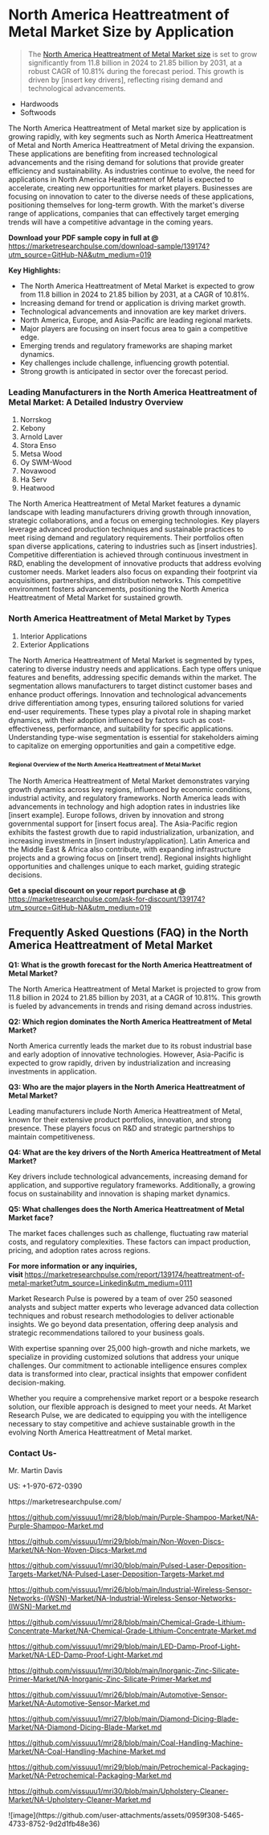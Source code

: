 <h1>North America Heattreatment of Metal Market&nbsp;Size by Application</h1><blockquote><p>The <a href="https://marketresearchpulse.com/download-sample/139174?utm_source=GitHub-NA&amp;utm_medium=019">North America Heattreatment of Metal Market size</a> is set to grow significantly from 11.8 billion in 2024 to 21.85 billion by 2031, at a robust CAGR of 10.81% during the forecast period. This growth is driven by [insert key drivers], reflecting rising demand and technological advancements.</p></blockquote><ul><li>Hardwoods <li> Softwoods</li></ul><p>The North America Heattreatment of Metal market size by application is growing rapidly, with key segments such as North America Heattreatment of Metal and North America Heattreatment of Metal driving the expansion. These applications are benefiting from increased technological advancements and the rising demand for solutions that provide greater efficiency and sustainability. As industries continue to evolve, the need for applications in North America Heattreatment of Metal is expected to accelerate, creating new opportunities for market players. Businesses are focusing on innovation to cater to the diverse needs of these applications, positioning themselves for long-term growth. With the market's diverse range of applications, companies that can effectively target emerging trends will have a competitive advantage in the coming years.</p><p><strong>Download your PDF sample copy in full at @ </strong><a href="https://marketresearchpulse.com/download-sample/139174?utm_source=GitHub-NA&amp;utm_medium=019">https://marketresearchpulse.com/download-sample/139174?utm_source=GitHub-NA&amp;utm_medium=019</a></p><p><strong>Key Highlights: </strong></p><ul><li>The North America Heattreatment of Metal Market is expected to grow from 11.8 billion in 2024 to 21.85 billion by 2031, at a CAGR of 10.81%.</li><li>Increasing demand for trend or application is driving market growth.</li><li>Technological advancements and innovation are key market drivers.</li><li>North America, Europe, and Asia-Pacific are leading regional markets.</li><li>Major players are focusing on insert focus area to gain a competitive edge.</li><li>Emerging trends and regulatory frameworks are shaping market dynamics.</li><li>Key challenges include challenge, influencing growth potential.</li><li>Strong growth is anticipated in sector over the forecast period.</li></ul><h3>Leading Manufacturers in the North America Heattreatment of Metal Market: A Detailed Industry Overview</h3><ol><li>Norrskog</li><li>Kebony</li><li>Arnold Laver</li><li>Stora Enso</li><li>Metsa Wood</li><li>Oy SWM-Wood</li><li>Novawood</li><li>Ha Serv</li><li>Heatwood</li></ol><div class="flex max-w-full flex-col flex-grow"><div class="min-h-8 text-message flex w-full flex-col items-end gap-2 whitespace-normal break-words [.text-message+&amp;]:mt-5" dir="auto" data-message-author-role="assistant" data-message-id="fd8432e4-4910-450d-b182-61b7bfb0a01f" data-message-model-slug="gpt-4o"><div class="flex w-full flex-col gap-1 empty:hidden first:pt-[3px]"><div class="markdown prose w-full break-words dark:prose-invert light"><p>The North America Heattreatment of Metal Market features a dynamic landscape with leading manufacturers driving growth through innovation, strategic collaborations, and a focus on emerging technologies. Key players leverage advanced production techniques and sustainable practices to meet rising demand and regulatory requirements. Their portfolios often span diverse applications, catering to industries such as [insert industries]. Competitive differentiation is achieved through continuous investment in R&amp;D, enabling the development of innovative products that address evolving customer needs. Market leaders also focus on expanding their footprint via acquisitions, partnerships, and distribution networks. This competitive environment fosters advancements, positioning the North America Heattreatment of Metal Market for sustained growth.</p></div></div></div></div><h3>North America Heattreatment of Metal Market by Types</h3><ol><li>Interior Applications <li> Exterior Applications</li></ol><div class="flex max-w-full flex-col flex-grow"><div class="min-h-8 text-message flex w-full flex-col items-end gap-2 whitespace-normal break-words [.text-message+&amp;]:mt-5" dir="auto" data-message-author-role="assistant" data-message-id="084470be-0bb7-4664-bddf-5156b4f41249" data-message-model-slug="gpt-4o-mini"><div class="flex w-full flex-col gap-1 empty:hidden first:pt-[3px]"><div class="markdown prose w-full break-words dark:prose-invert light"><p>The North America Heattreatment of Metal Market is segmented by types, catering to diverse industry needs and applications. Each type offers unique features and benefits, addressing specific demands within the market. The segmentation allows manufacturers to target distinct customer bases and enhance product offerings. Innovation and technological advancements drive differentiation among types, ensuring tailored solutions for varied end-user requirements. These types play a pivotal role in shaping market dynamics, with their adoption influenced by factors such as cost-effectiveness, performance, and suitability for specific applications. Understanding type-wise segmentation is essential for stakeholders aiming to capitalize on emerging opportunities and gain a competitive edge.</p></div></div></div></div><h3><span style="font-size: 11px;">Regional Overview of the North America Heattreatment of Metal Market</span></h3><div class="flex max-w-full flex-col flex-grow"><div class="min-h-8 text-message flex w-full flex-col items-end gap-2 whitespace-normal break-words [.text-message+&amp;]:mt-5" dir="auto" data-message-author-role="assistant" data-message-id="e9038762-ce64-4e30-91c9-9bd413514231" data-message-model-slug="gpt-4o-mini"><div class="flex w-full flex-col gap-1 empty:hidden first:pt-[3px]"><div class="markdown prose w-full break-words dark:prose-invert light"><p>The North America Heattreatment of Metal Market demonstrates varying growth dynamics across key regions, influenced by economic conditions, industrial activity, and regulatory frameworks. North America leads with advancements in technology and high adoption rates in industries like [insert example]. Europe follows, driven by innovation and strong governmental support for [insert focus area]. The Asia-Pacific region exhibits the fastest growth due to rapid industrialization, urbanization, and increasing investments in [insert industry/application]. Latin America and the Middle East &amp; Africa also contribute, with expanding infrastructure projects and a growing focus on [insert trend]. Regional insights highlight opportunities and challenges unique to each market, guiding strategic decisions.</p></div></div></div></div><p><strong>Get a special discount on your report purchase at @ </strong><a href="https://marketresearchpulse.com/ask-for-discount/139174?utm_source=GitHub-NA&amp;utm_medium=019">https://marketresearchpulse.com/ask-for-discount/139174?utm_source=GitHub-NA&amp;utm_medium=019</a></p><h2>Frequently Asked Questions (FAQ) in the North America Heattreatment of Metal Market</h2><p><strong>Q1: What is the growth forecast for the North America Heattreatment of Metal Market?</strong></p><p>The North America Heattreatment of Metal Market is projected to grow from 11.8 billion in 2024 to 21.85 billion by 2031, at a CAGR of 10.81%. This growth is fueled by advancements in trends and rising demand across industries.</p><p><strong>Q2: Which region dominates the North America Heattreatment of Metal Market?</strong></p><p>North America currently leads the market due to its robust industrial base and early adoption of innovative technologies. However, Asia-Pacific is expected to grow rapidly, driven by industrialization and increasing investments in application.</p><p><strong>Q3: Who are the major players in the North America Heattreatment of Metal Market?</strong></p><p>Leading manufacturers include North America Heattreatment of Metal, known for their extensive product portfolios, innovation, and strong presence. These players focus on R&amp;D and strategic partnerships to maintain competitiveness.</p><p><strong>Q4: What are the key drivers of the North America Heattreatment of Metal Market?</strong></p><p>Key drivers include technological advancements, increasing demand for application, and supportive regulatory frameworks. Additionally, a growing focus on sustainability and innovation is shaping market dynamics.</p><p><strong>Q5: What challenges does the North America Heattreatment of Metal Market face?</strong></p><p>The market faces challenges such as challenge, fluctuating raw material costs, and regulatory complexities. These factors can impact production, pricing, and adoption rates across regions.</p><p><strong>For more information or any inquiries, visit&nbsp;</strong><a href="https://marketresearchpulse.com/report/139174/heattreatment-of-metal-market?utm_source=Linkedin&utm_medium=0111">https://marketresearchpulse.com/report/139174/heattreatment-of-metal-market?utm_source=Linkedin&utm_medium=0111</a></p><p>Market Research Pulse is powered by a team of over 250 seasoned analysts and subject matter experts who leverage advanced data collection techniques and robust research methodologies to deliver actionable insights. We go beyond data presentation, offering deep analysis and strategic recommendations tailored to your business goals.</p><p>With expertise spanning over 25,000 high-growth and niche markets, we specialize in providing customized solutions that address your unique challenges. Our commitment to actionable intelligence ensures complex data is transformed into clear, practical insights that empower confident decision-making.</p><p>Whether you require a comprehensive market report or a bespoke research solution, our flexible approach is designed to meet your needs. At Market Research Pulse, we are dedicated to equipping you with the intelligence necessary to stay competitive and achieve sustainable growth in the evolving North America Heattreatment of Metal market.</p><h3><strong>Contact Us-</strong></h3><p>Mr. Martin Davis</p><p>US: +1-970-672-0390</p><p>https://marketresearchpulse.com/</p><p><a href="https://github.com/vissuuu1/mri28/blob/main/Purple-Shampoo-Market/NA-Purple-Shampoo-Market.md">https://github.com/vissuuu1/mri28/blob/main/Purple-Shampoo-Market/NA-Purple-Shampoo-Market.md</a></p><p><a href="https://github.com/vissuuu1/mri29/blob/main/Non-Woven-Discs-Market/NA-Non-Woven-Discs-Market.md">https://github.com/vissuuu1/mri29/blob/main/Non-Woven-Discs-Market/NA-Non-Woven-Discs-Market.md</a></p><p><a href="https://github.com/vissuuu1/mri30/blob/main/Pulsed-Laser-Deposition-Targets-Market/NA-Pulsed-Laser-Deposition-Targets-Market.md">https://github.com/vissuuu1/mri30/blob/main/Pulsed-Laser-Deposition-Targets-Market/NA-Pulsed-Laser-Deposition-Targets-Market.md</a></p><p><a href="https://github.com/vissuuu1/mri26/blob/main/Industrial-Wireless-Sensor-Networks-(IWSN)-Market/NA-Industrial-Wireless-Sensor-Networks-(IWSN)-Market.md">https://github.com/vissuuu1/mri26/blob/main/Industrial-Wireless-Sensor-Networks-(IWSN)-Market/NA-Industrial-Wireless-Sensor-Networks-(IWSN)-Market.md</a></p><p><a href="https://github.com/vissuuu1/mri28/blob/main/Chemical-Grade-Lithium-Concentrate-Market/NA-Chemical-Grade-Lithium-Concentrate-Market.md">https://github.com/vissuuu1/mri28/blob/main/Chemical-Grade-Lithium-Concentrate-Market/NA-Chemical-Grade-Lithium-Concentrate-Market.md</a></p><p><a href="https://github.com/vissuuu1/mri29/blob/main/LED-Damp-Proof-Light-Market/NA-LED-Damp-Proof-Light-Market.md">https://github.com/vissuuu1/mri29/blob/main/LED-Damp-Proof-Light-Market/NA-LED-Damp-Proof-Light-Market.md</a></p><p><a href="https://github.com/vissuuu1/mri30/blob/main/Inorganic-Zinc-Silicate-Primer-Market/NA-Inorganic-Zinc-Silicate-Primer-Market.md">https://github.com/vissuuu1/mri30/blob/main/Inorganic-Zinc-Silicate-Primer-Market/NA-Inorganic-Zinc-Silicate-Primer-Market.md</a></p><p><a href="https://github.com/vissuuu1/mri26/blob/main/Automotive-Sensor-Market/NA-Automotive-Sensor-Market.md">https://github.com/vissuuu1/mri26/blob/main/Automotive-Sensor-Market/NA-Automotive-Sensor-Market.md</a></p><p><a href="https://github.com/vissuuu1/mri27/blob/main/Diamond-Dicing-Blade-Market/NA-Diamond-Dicing-Blade-Market.md">https://github.com/vissuuu1/mri27/blob/main/Diamond-Dicing-Blade-Market/NA-Diamond-Dicing-Blade-Market.md</a></p><p><a href="https://github.com/vissuuu1/mri28/blob/main/Coal-Handling-Machine-Market/NA-Coal-Handling-Machine-Market.md">https://github.com/vissuuu1/mri28/blob/main/Coal-Handling-Machine-Market/NA-Coal-Handling-Machine-Market.md</a></p><p><a href="https://github.com/vissuuu1/mri29/blob/main/Petrochemical-Packaging-Market/NA-Petrochemical-Packaging-Market.md">https://github.com/vissuuu1/mri29/blob/main/Petrochemical-Packaging-Market/NA-Petrochemical-Packaging-Market.md</a></p><p><a href="https://github.com/vissuuu1/mri30/blob/main/Upholstery-Cleaner-Market/NA-Upholstery-Cleaner-Market.md">https://github.com/vissuuu1/mri30/blob/main/Upholstery-Cleaner-Market/NA-Upholstery-Cleaner-Market.md</a></p>
![image](https://github.com/user-attachments/assets/0959f308-5465-4733-8752-9d2d1fb48e36)
